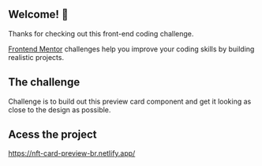 

## Welcome! 👋

Thanks for checking out this front-end coding challenge.

[Frontend Mentor](https://www.frontendmentor.io) challenges help you improve your coding skills by building realistic projects.




## The challenge

 Challenge is to build out this preview card component and get it looking as close to the design as possible.

## Acess the project
https://nft-card-preview-br.netlify.app/


